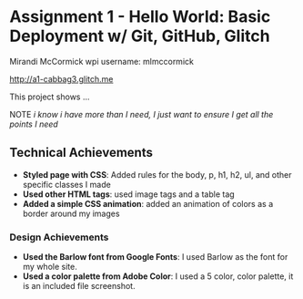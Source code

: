 Assignment 1 - Hello World: Basic Deployment w/ Git, GitHub, Glitch
===

Mirandi McCormick
wpi username: mlmccormick

http://a1-cabbag3.glitch.me

This project shows ...

NOTE *i know i have more than I need, I just want to ensure I get all the points I need*

## Technical Achievements
- **Styled page with CSS**: Added rules for the body, p, h1, h2, ul, and other specific classes I made
- **Used other HTML tags**: used image tags and a table tag
- **Added a simple CSS animation**: added an animation of colors as a border around my images

### Design Achievements
- **Used the Barlow font from Google Fonts**: I used Barlow as the font for my whole site.
- **Used a color palette from Adobe Color**: I used a 5 color, color palette, it is an included file screenshot.
